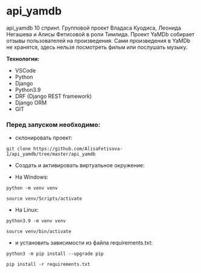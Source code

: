 # api_yamdb
api_yamdb
10 спринт. Групповой проект Владаса Куодиса, Леонида Негашева и Алисы Фетисовой в роли Тимлида.
Проект YaMDb собирает отзывы пользователей на произведения. Сами произведения в YaMDb не хранятся, здесь нельзя посмотреть фильм или послушать музыку.

**Технологии:**
- VSCode
- Python
- Django
- Python3.9
- DRF (Django REST framework)
- Django ORM
- GIT

### Перед запуском необходимо:
- склонировать проект: 
```
git clone https://github.com/AlisaFetisova-1/api_yamdb/tree/master/api_yamdb
```
- Cоздать и активировать виртуальное окружение:
* На Windows:
```
python -m venv venv
```
```
source venv/Scripts/activate
```

* На Linux:
```
python3.9 -m venv venv
```
```
source venv/bin/activate
```

- и установить зависимости из файла requirements.txt:
```
python3 -m pip install --upgrade pip
```
```
pip install -r requirements.txt
```
